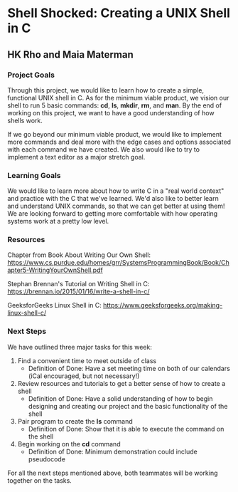 # Shell Shocked: Creating a UNIX Shell in C

## HK Rho and Maia Materman

### Project Goals

Through this project, we would like to learn how to create a simple, functional UNIX shell in C. As for the minimum viable product, we vision our shell to run 5 basic commands: **cd**, **ls**, **mkdir**, **rm**, and **man**. By the end of working on this project, we want to have a good understanding of how shells work. 

If we go beyond our minimum viable product, we would like to implement more commands and deal more with the edge cases and options associated with each command we have created. We also would like to try to implement a text editor as a major stretch goal.
### Learning Goals

We would like to learn more about how to write C in a "real world context" and practice with the C that we've learned. We'd also like to better learn and understand UNIX commands, so that we can get better at using them! We are looking forward to getting more comfortable with how operating systems work at a pretty low level. 

### Resources
Chapter from Book About Writing Our Own Shell:
https://www.cs.purdue.edu/homes/grr/SystemsProgrammingBook/Book/Chapter5-WritingYourOwnShell.pdf

Stephan Brennan's Tutorial on Writing  Shell in C:
https://brennan.io/2015/01/16/write-a-shell-in-c/

GeeksforGeeks Linux Shell in C:
https://www.geeksforgeeks.org/making-linux-shell-c/

### Next Steps

We have outlined three major tasks for this week: 

1. Find a convenient time to meet outside of class  
    * Definition of Done: Have a set meeting time on both of our calendars (iCal encouraged, but not necessary!)
2. Review resources and tutorials to get a better sense of how to create a shell  
    * Definition of Done: Have a solid understanding of how to begin designing and creating our project and the basic functionality of the shell
3. Pair program to create the **ls** command  
    * Definition of Done: Show that it is able to execute the command on the shell
4. Begin working on the **cd** command  
    * Definition of Done: Minimum demonstration could include pseudocode
    
For all the next steps mentioned above, both teammates will be working together on the tasks. 
